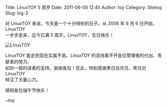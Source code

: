 Title: LinuxTOY 5 周岁
Date: 2011-06-06 12:45
Author: toy
Category: Sitelog
Slug: log-3

对 LinuxTOY 来说，今天是一个十分特别的日子。从 2006 年 6 月 6
日开始，LinuxTOY  
一步步走来，迄今已满 5 周岁。LinuxTOY，生日快乐！

![LinuxTOY](http://i.linuxtoy.org/i/2007/05/linuxtoy-logo.png)

LinuxTOY 能走到现在实属不易。LinuxTOY
的坚持离不开各位管理者的付出、贡献者的努力、  
如你一般的读者的支持。谢谢各位！在此，特别感谢黑日白月兄，黑兄对
LinuxTOY  
倾注了大量心力。

顺祝各位端午节快乐！

~toy
